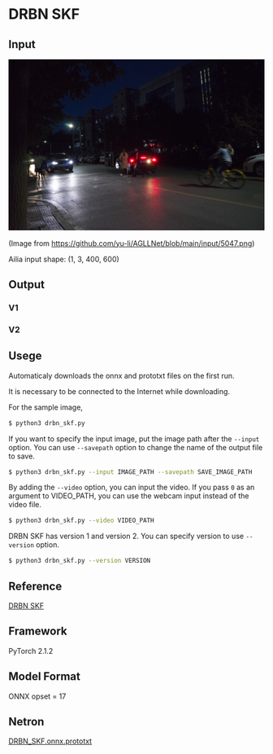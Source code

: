 # DRBN SKF

## Input
![Input](input.png)

(Image from https://github.com/yu-li/AGLLNet/blob/main/input/5047.png)

Ailia input shape: (1, 3, 400, 600)

## Output
### V1
### V2

## Usege
Automaticaly downloads the onnx and prototxt files on the first run. 

It is necessary to be connected to the Internet while downloading.

For the sample image,
```bash
$ python3 drbn_skf.py
```

If you want to specify the input image, put the image path after the `--input` option. You can use `--savepath` option to change the name of the output file to save.
```bash
$ python3 drbn_skf.py --input IMAGE_PATH --savepath SAVE_IMAGE_PATH
```

By adding the `--video` option, you can input the video.
If you pass `0` as an argument to VIDEO_PATH, you can use the webcam input instead of the video file.
```bash
$ python3 drbn_skf.py --video VIDEO_PATH
```

DRBN SKF has version 1 and version 2. You can specify version to use `--version` option.
```bash
$ python3 drbn_skf.py --version VERSION
```

## Reference
[DRBN SKF](https://github.com/langmanbusi/Semantic-Aware-Low-Light-Image-Enhancement/tree/main/DRBN_SKF)


## Framework
PyTorch 2.1.2

## Model Format
ONNX opset = 17

## Netron
[DRBN_SKF.onnx.prototxt]()
